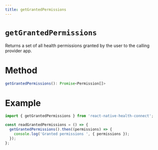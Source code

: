 ```yaml
---
title: getGrantedPermissions
---
```


# `getGrantedPermissions`

Returns a set of all health permissions granted by the user to the calling provider app.

# Method

```ts
getGrantedPermissions(): Promise<Permission[]>
```

# Example

```ts
import { getGrantedPermissions } from 'react-native-health-connect';

const readGrantedPermissions = () => {
  getGrantedPermissions().then((permissions) => {
    console.log('Granted permissions ', { permissions });
  });
};
```
